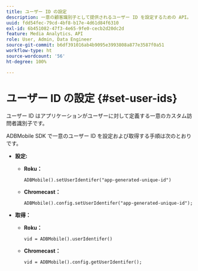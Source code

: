 ```yaml
---
title: ユーザー ID の設定
description: 一意の顧客識別子として提供されるユーザー ID を設定するための API。
uuid: fdd54fec-79cd-4bf8-b17e-4d61d84f6310
exl-id: 6b451082-47f3-4e65-9fe0-cecb2d20dc2d
feature: Media Analytics、API
role: User, Admin, Data Engineer
source-git-commit: b6df391016ab4b9095e3993808a877e3587f0a51
workflow-type: ht
source-wordcount: '56'
ht-degree: 100%

---
```


# ユーザー ID の設定 {#set-user-ids}

ユーザー ID はアプリケーションがユーザーに対して定義する一意のカスタム訪問者識別子です。

ADBMobile SDK で一意のユーザー ID を設定および取得する手順は次のとおりです。

* **設定:**

   * **Roku：**

      ```
      ADBMobile().setUserIdentifer("app-generated-unique-id")
      ```

   * **Chromecast：**

      ```
      ADBMobile().config.setUserIdentifer("app-generated-unique-id");
      ```

* **取得：**

   * **Roku：**

      ```
      vid = ADBMobile().userIdentifer()
      ```

   * **Chromecast：**

      ```
      vid = ADBMobile().config.getUserIdentifer();
      ```
